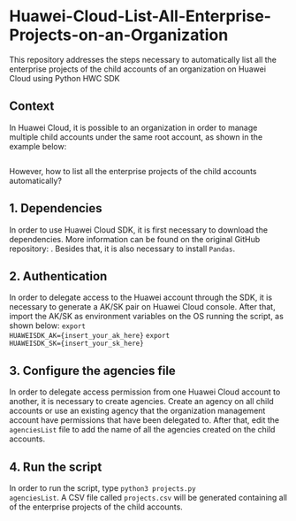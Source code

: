 # Huawei-Cloud-List-All-Enterprise-Projects-on-an-Organization
This repository addresses the steps necessary to automatically list all the enterprise projects of the child accounts of an organization on Huawei Cloud using Python HWC SDK

## Context
In Huawei Cloud, it is possible to an organization in order to manage multiple child accounts under the same root account, as shown in the example below:

<img src="">

However, how to list all the enterprise projects of the child accounts automatically? 

## 1. Dependencies
In order to use Huawei Cloud SDK, it is first necessary to download the dependencies. More information can be found on the original GitHub repository: <a href="https://github.com/huaweicloud/huaweicloud-sdk-python-v3" GitHub Repository></a>. Besides that, it is also necessary to install <code>Pandas</code>.

## 2. Authentication
In order to delegate access to the Huawei account through the SDK, it is necessary to generate a AK/SK pair on Huawei Cloud console. After that, import the AK/SK as environment variables on the OS running the script, as shown below:
<code>export HUAWEISDK_AK={insert_your_ak_here}</code>
<code>export HUAWEISDK_SK={insert_your_sk_here}</code>

## 3. Configure the agencies file
In order to delegate access permission from one Huawei Cloud account to another, it is necessary to create agencies. Create an agency on all child accounts or use an existing agency that the organization management account have permissions that have been delegated to. After that, edit the <code>agenciesList</code> file to add the name of all the agencies created on the child accounts.

## 4. Run the script
In order to run the script, type <code>python3 projects.py agenciesList</code>. A CSV file called <code>projects.csv</code> will be generated containing all of the enterprise projects of the child accounts.
